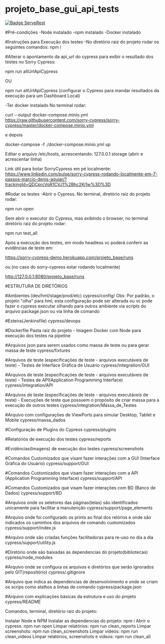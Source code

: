 # projeto_base_gui_api_tests

[![Badge ServeRest](https://img.shields.io/badge/API-ServeRest-green)](https://github.com/ServeRest/ServeRest/)

#Pré-condições
-Node instalado
-npm instalado
-Docker instalado

#Instruções para Execução dos testes
-No diretório raiz do projeto rodar os seguintes comandos:
npm i

#Alterar o apontamento da api_url do cypress para exibir o resultado dos testes no Sorry Cypress:

npm run altUrlApiCypress

OU


npm run altUrlApiCypress (configurar o Cypress para mandar resultados da execução para um Dashboard Local)

-Ter docker instalado
No terminal rodar:

curl --output docker-compose.minio.yml https://raw.githubusercontent.com/sorry-cypress/sorry-cypress/master/docker-compose.minio.yml

e depois

docker-compose -f ./docker-compose.minio.yml up

Editar o arquivo /etc/hosts, acrescentando: 127.0.0.1 storage (abrir e acrescentar linha)

Link útil para botar SorryCypress em pé localmente:
https://www.linkedin.com/pulse/sorry-cypress-rodando-localmente-em-7-passos-marcio-denis-aguiar/?trackingId=QDCprcVqR1CVJ1%2Bhc2Kj1w%3D%3D


#Rodar os testes
-Abrir o Cypress. No terminal, diretório raiz do projeto rodar:

npm run open

Sem abrir o executor do Cypress, mas exibindo o browser, no terminal diretório raiz do projeto rodar:


npm run test_all

Após a execução dos testes, em modo headless vc poderá conferir as evidências de teste em:

https://sorry-cypress-demo.herokuapp.com/projeto_base/runs

ou (no caso do sorry-cypress estar rodando localmente)

http://127.0.0.1:8080/projeto_base/runs

#ESTRUTURA DE DIRETÓRIOS

#Ambientes (dev/hml/stage/prod/etc)
cypress/config/
Obs: Por padrão, o projeto "olha" para hml, esta configuração pode ser alterada ou vc pode fazer o cypress executar olhando para outros ambiente via scripts do arquivo package.json ou via linha de comando

#Esteira(Jenkinsfile)
cypress/devops

#Dockerfile
Pasta raiz do projeto - Imagem Docker com Node para execução dos testes na pipeline

#Arquivos json para serem usados como massa de teste ou para gerar massa de teste
cypress/fixtures

#Arquivos de teste (especificações de teste - arquivos executáveis de teste) - Testes de Interface Gráfica de Usuário
cypress/integration/GUI

#Arquivos de teste (especificações de teste - arquivos executáveis de teste) - Testes de API(Application Programming Interface)
cypress/integration/API

#Arquivos de teste (especificações de teste - arquivos executáveis de teste) - Execuções de teste que possuem o propósito de criar massa para a execução de outros testes
cypress/integration/Massa_de_Testes

#Arquivo com configurações de ViewPorts para simular Desktop, Tablet e Mobile
cypress/massa_dados

#Configuração de Plugins do Cypress
cypress/plugins

#Relatórios de execução dos testes
cypress/reports

#Evidências(Imagens) de execução dos testes
cypress/screenshots

#Comandos Customizados que visam fazer interações com a GUI (Interface Gráfica do Usuário)
cypress/support/GUI

#Comandos Customizados que visam fazer interações com a API (Application Programming Interface)
cypress/support/API

#Comandos Customizados que visam fazer interações com BD (Banco de Dados)
cypress/support/BD

#Arquivos onde os seletores das páginas(telas) são identificados unicamente para facilitar a manutenção
cypress/support/page_elements

#Arquivo onde foi configurado os prints ao final dos relórios e onde são indicados os caminhos dos arquivos de comando customizados 
cypress/support/index.js

#Arquivo onde são criadas funções facilitadoras para re-uso no dia a dia
cypress/support/utility.js

#Diretório onde são baixadas as dependencias do projeto(bibliotecas)
cypress/node_modules

#Arquivo onde se configura os arquivos e diretórios que serão ignorados pelo GIT(repositório)
cypress/.gitignore

#Arquivo que indica as dependencias de desenvolvimento e onde se criam os scrips como atalhos a linhas de comando
cypress/package.json

#Arquivo com explicações básicas da estrutura e uso do projeto
cypress/README



Comandos, terminal, diretório raiz do projeto:


Instalar Node e NPM
Instalar as dependencias do projeto: npm i
Abrir o cypress: npm run open
Limpar relatórios: npm run clean_reports
Limpar screenshots: npm run clean_screenshots
Limpar vídeos: npm run clean_videos
Limpar relatórios, screenshots e vídeos: npm run clean_all
